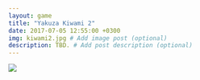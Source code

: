 ```yaml
---
layout: game
title: "Yakuza Kiwami 2"
date: 2017-07-05 12:55:00 +0300
img: kiwami2.jpg # Add image post (optional)
description: TBD. # Add post description (optional)
---
```

<img src="https://78.media.tumblr.com/6dfcbf9e05d57e3d0e9bb232b30004fa/tumblr_pf27n0jnCn1w050vko1_1280.png" class="center-img">
